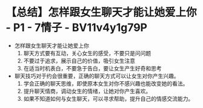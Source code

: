 # 【总结】怎样跟女生聊天才能让她爱上你 - P1 - 7情子 - BV11v4y1g79P

-   怎样跟女生聊天才能让她爱上你
    1.  聊天方式要有互动，关心女生的感受，不要只是问问题
    2.  不要过于追求，展示自己的价值，吸引女生注意
    3.  在适当时机表白，不要急于告白，要让女生产生好奇和思考
-   聊天技巧对于约会很重要，正确的聊天方式可以让女生对你产生兴趣。
    1.  学会正确的聊天思维，即使原本女生对你不感兴趣也能改变她的看法。
    2.  提升聊天情商，调动女生的情绪，让她对你产生喜欢。
    3.  如果不知道如何与女生聊天，可以寻求帮助，提升自己的情感交流能力。